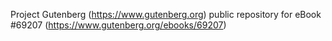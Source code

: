 Project Gutenberg (https://www.gutenberg.org) public repository for
eBook #69207 (https://www.gutenberg.org/ebooks/69207)
